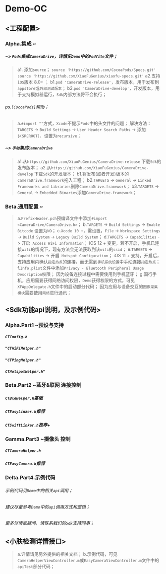 #  Demo-OC

## <工程配置>
### Alpha.集成 ~
##### ~> ```Pods```集成```CameraDrive```，详情见```Demo```中的```Podfile```文件；
> a1. 添加```source```；
```source 'https://github.com/CocoaPods/Specs.git'```
```source 'https://github.com/XiaoFuGenius/xiaofu-specs.git'```
> a2.支持```iOS```版本 8.0+ ；
> b1.```pod 'CameraDrive-release'```，发布版本，用于发布到```appstore```或```外部测试版本```；
> b2.```pod 'CameraDrive-develop'```，开发版本，用于支持模拟器运行，```Sdk```内部方法将不会执行；

###### ps.```[CocoaPods]```帮助；
> a.```#import ""```方式，```Xcode```不提示```Pods```中的头文件的问题；
    解决方法：```TARGETS``` -> ```Build Settings```  -> ```User Header Search Paths``` ->  添加```$(SRCROOT)```，设置为```recursive```；

##### ~> ```手动```集成```CameraDrive```
> a1.从```https://github.com/XiaoFuGenius/CameraDrive-release``` 下载```Sdk```的发布版本；
> a2.从```https://github.com/XiaoFuGenius/CameraDrive-develop``` 下载```Sdk```的开发版本；
> b1.将发布(或者开发)版本的```CameraDrive.framework```拖入工程；
> b2.```TARGETS``` -> ```General``` -> ```Linked Frameworks and Libraries```删除```CameraDrive.framework```；
> b3.```TARGETS``` -> ```General``` -> ```Embedded Binaries```添加```CameraDrive.framework```；

### Beta.通用配置 ~
> a.```PrefixHeader.pch```预编译文件中添加```#import <CameraDrive/CameraDrive.h>```；
> b.```TARGETS``` -> ```Build Settings``` -> ```Enable Bitcode``` 设置为```NO```；
> c.```Xcode 10 +```，需设置，```File``` -> ```Workspace Settings``` -> ```Build System``` -> ```Legacy Build System```；
> d.```TARGETS``` -> ```Capabilities``` -> 开启``` Access WiFi Information```；
    iOS 12 + 变更，若不开启，手机已连接```wifi```的情况下，现有方法会无法获取到该```wifi```的```ssid```；
> e.```TARGETS``` -> ```Capabilities``` -> 开启``` Hotspot Configuration```；
    iOS 11 + 支持，开启后，支持应用内确认```指定热点```的连接，而无需到```手机系统设置```中手动连接```指定热点```；
> f.```Info.plist```文件中添加```Privacy - Bluetooth Peripheral Usage Description```权限；
    因为设备连接过程中需要使用到手机蓝牙；
> g.国行手机，应用需要获得网络访问权限，```Demo```获得权限的方式，可见```XFAppDelegate.h```文件中的启动部分代码；
    因为应用与设备交互的```图像采集模块```需要使用```网络```进行通讯；
    
    
## <Sdk功能api说明，及示例代码>
### Alpha.Part1 ~预设与支持
##### ```CTConfig.h```
##### ```"CTWiFiHelper.h"```
##### ```"CTPingHelper.h"```
##### ```CTHotspotHelper.h"```

### Beta.Part2 ~蓝牙&联网 连接控制
##### ```CTBleHelper.h```基础
##### ```CTEasyLinker.h```推荐
##### ```CTSwiftLinker.h```推荐+

### Gamma.Part3 ~摄像头 控制
##### ```CTCameraHelper.h```
##### ```CTEasyCamera.h```推荐

### Delta.Part4.示例代码
###### 示例代码见```Demo```中的相关```api```调用；
###### 建议尽量参考```Demo```中的```api```调用方式和逻辑；
###### 更多详情或疑问，请联系我们的``Sdk``支持同事；


## <小肤检测详情接口>
> a.详情请见另外提供的相关文档；
> b.示例代码，可见```CameraHelperViewController.m```或```EasyCameraViewController.m```文件中的```apiTest```部分代码；

